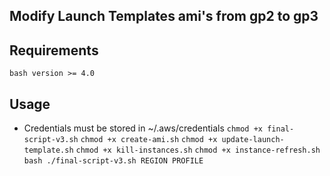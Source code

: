 ## Modify Launch Templates ami's from gp2 to gp3

## Requirements 
`bash version >= 4.0`

## Usage 
- Credentials must be stored in ~/.aws/credentials
`chmod +x final-script-v3.sh`
`chmod +x create-ami.sh`
`chmod +x update-launch-template.sh`
`chmod +x kill-instances.sh`
`chmod +x instance-refresh.sh`
`bash ./final-script-v3.sh REGION PROFILE `

